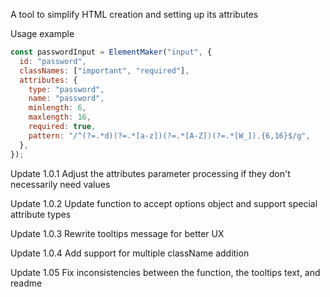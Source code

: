 A tool to simplify HTML creation and setting up its attributes

Usage example

```js
const passwordInput = ElementMaker("input", {
  id: "password",
  classNames: ["important", "required"],
  attributes: {
    type: "password",
    name: "password",
    minlength: 6,
    maxlength: 16,
    required: true,
    pattern: "/^(?=.*d)(?=.*[a-z])(?=.*[A-Z])(?=.*[W_]).{6,16}$/g",
  },
});
```

Update 1.0.1
Adjust the attributes parameter processing if they don't necessarily need values

Update 1.0.2
Update function to accept options object and support special attribute types

Update 1.0.3
Rewrite tooltips message for better UX

Update 1.0.4
Add support for multiple className addition

Update 1.05
Fix inconsistencies between the function, the tooltips text, and readme
